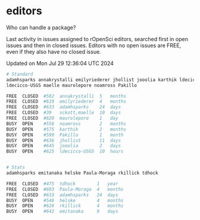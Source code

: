 # editors

Who can handle a package?

Last activity in issues assigned to rOpenSci editors, searched first in open
issues and then in closed issues. Editors with no open issues are FREE, even if
they also have no closed issue.


Updated on Mon Jul 29 12:36:04 UTC 2024

```bash
# Standard
adamhsparks annakrystalli emilyriederer jhollist jooolia karthik ldecicco
ldecicco-USGS maelle maurolepore noamross Pakillo

FREE  CLOSED  #502  annakrystalli  5   months
FREE  CLOSED  #619  emilyriederer  4   months
FREE  CLOSED  #633  adamhsparks    24  days
FREE  CLOSED  #39   sckott,maelle  10  days
FREE  CLOSED  #620  maurolepore    1   day
BUSY  OPEN    #556  noamross       2   months
BUSY  OPEN    #575  karthik        2   months
BUSY  OPEN    #599  Pakillo        1   month
BUSY  OPEN    #636  jhollist       11  days
BUSY  OPEN    #645  jooolia        2   days
BUSY  OPEN    #625  ldecicco-USGS  10  hours


# Stats
adamhsparks emitanaka helske Paula-Moraga rkillick tdhock

FREE  CLOSED  #475  tdhock        1   year
FREE  CLOSED  #603  Paula-Moraga  4   months
FREE  CLOSED  #633  adamhsparks   24  days
BUSY  OPEN    #546  helske        4   months
BUSY  OPEN    #626  rkillick      4   months
BUSY  OPEN    #642  emitanaka     9   days
```
